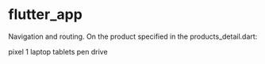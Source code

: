 # flutter_app
Navigation and routing. On the product specified in the products_detail.dart:

pixel 1
laptop
tablets
pen drive
